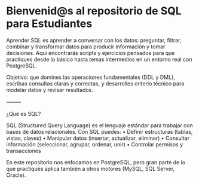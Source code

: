 # Bienvenid@s al repositorio de SQL para Estudiantes

Aprender SQL es aprender a conversar con los datos: preguntar, filtrar, combinar y transformar datos para producir información y tomar decisiones. Aquí encontrarás scripts y ejercicios pensados para que practiques desde lo básico hasta temas intermedios en un entorno real con PostgreSQL.

Objetivo: que domines las operaciones fundamentales (DDL y DML), escribas consultas claras y correctas, y desarrolles criterio técnico para modelar datos y revisar resultados.

⸻

¿Qué es SQL?

SQL (Structured Query Language) es el lenguaje estándar para trabajar con bases de datos relacionales. Con SQL puedes:
	•	Definir estructuras (tablas, vistas, claves)
	•	Manipular datos (insertar, actualizar, eliminar)
	•	Consultar información (seleccionar, agrupar, ordenar, unir)
	•	Controlar permisos y transacciones

En este repositorio nos enfocamos en PostgreSQL, pero gran parte de lo que practiques aplica también a otros motores (MySQL, SQL Server, Oracle).
